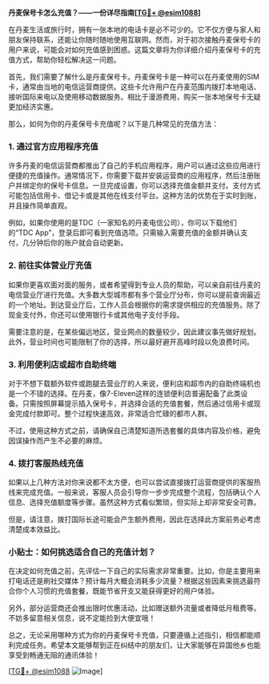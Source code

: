 **丹麦保号卡怎么充值？——一份详尽指南[[TG💪+ @esim1088](https://t.me/s/esim1088)]**

在丹麦生活或旅行时，拥有一张本地的电话卡是必不可少的。它不仅方便与家人和朋友保持联系，还能让你随时随地使用互联网。然而，对于初次接触丹麦保号卡的用户来说，可能会对如何充值感到困惑。这篇文章将为你详细介绍丹麦保号卡的充值方式，帮助你轻松解决这一问题。

首先，我们需要了解什么是丹麦保号卡。丹麦保号卡是一种可以在丹麦使用的SIM卡，通常由当地的电信运营商提供。这些卡允许用户在丹麦范围内拨打本地电话、接听国际来电以及使用移动数据服务。相比于漫游费用，购买一张本地保号卡无疑更加经济实惠。

那么，如何为你的丹麦保号卡充值呢？以下是几种常见的充值方法：

### 1. **通过官方应用程序充值**
许多丹麦的电信运营商都推出了自己的手机应用程序，用户可以通过这些应用进行便捷的充值操作。通常情况下，你需要下载并安装运营商的应用程序，然后注册账户并绑定你的保号卡信息。一旦完成设置，你可以选择充值金额并支付。支付方式可能包括信用卡、借记卡或是其他在线支付平台。这种方法的优势在于实时到账，并且操作简单直观。

例如，如果你使用的是TDC（一家知名的丹麦电信公司），你可以下载他们的“TDC App”，登录后即可看到充值选项。只需输入需要充值的金额并确认支付，几分钟后你的账户就会自动更新。

### 2. **前往实体营业厅充值**
如果你更喜欢面对面的服务，或者希望得到专业人员的帮助，可以亲自前往丹麦的电信营业厅进行充值。大多数大型城市都有多个营业厅分布，你可以提前查询最近的一个地址。到达营业厅后，工作人员会根据你的需求提供相应的充值服务。除了现金支付外，你还可以使用银行卡或其他电子支付手段。

需要注意的是，在某些偏远地区，营业网点的数量较少，因此建议事先做好规划。此外，营业时间也可能限制了你的选择，所以最好避开高峰时段以免浪费时间。

### 3. **利用便利店或超市自助终端**
对于不想下载额外软件或跑腿去营业厅的人来说，便利店和超市内的自助终端机也是一个不错的选择。在丹麦，像7-Eleven这样的连锁便利店普遍配备了此类设备。只需按照屏幕提示插入保号卡，并选择合适的充值套餐，然后通过信用卡或现金完成付款即可。整个过程快速高效，非常适合忙碌的都市人群。

不过，使用这种方式之前，请确保自己清楚知道所选套餐的具体内容及价格，避免因误操作而产生不必要的麻烦。

### 4. **拨打客服热线充值**
如果以上几种方法对你来说都不太方便，也可以尝试直接拨打运营商提供的客服热线来完成充值。一般来说，客服人员会引导你一步步完成整个流程，包括确认个人信息、选择充值额度等步骤。虽然这种方式看似繁琐，但实际上却非常安全可靠。

但是，请注意，拨打国际长途可能会产生额外费用，因此在选择此方案前务必考虑清楚成本效益比。

### 小贴士：如何挑选适合自己的充值计划？
在决定如何充值之前，先评估一下自己的实际需求非常重要。比如，你是主要用来打电话还是刷社交媒体？预计每月大概会消耗多少流量？根据这些因素来挑选最符合你个人习惯的充值套餐，既能节省开支又能获得更好的用户体验。

另外，部分运营商还会推出限时优惠活动，比如赠送额外流量或者降低月租费等。不妨多留意相关信息，说不定能捡到大便宜哦！

总之，无论采用哪种方式为你的丹麦保号卡充值，只要遵循上述指引，相信都能顺利完成任务。希望本文能够帮到正在纠结中的朋友们，让大家能够在异国他乡也能享受到畅通无阻的通讯体验！ 

[[TG💪+ @esim1088](https://t.me/s/esim1088) ![Image](https://i.postimg.cc/4NQfJmqS/Snipaste-2025-05-13-00-14-12.png)]